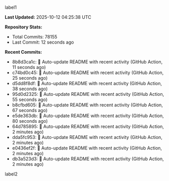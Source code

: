 
label1 
<!-- ACTIVITY_START -->
**Last Updated:** 2025-10-12 04:25:38 UTC

**Repository Stats:**
- Total Commits: 78155
- Last Commit: 12 seconds ago

**Recent Commits:**
- 8b8d3ca1c: 🤖 Auto-update README with recent activity (GitHub Action, 11 seconds ago)
- c74bd0c45: 🤖 Auto-update README with recent activity (GitHub Action, 25 seconds ago)
- d5dd8f8df: 🤖 Auto-update README with recent activity (GitHub Action, 38 seconds ago)
- 95d0d2325: 🤖 Auto-update README with recent activity (GitHub Action, 55 seconds ago)
- b8cfbd605: 🤖 Auto-update README with recent activity (GitHub Action, 67 seconds ago)
- e5de363db: 🤖 Auto-update README with recent activity (GitHub Action, 80 seconds ago)
- 64d785895: 🤖 Auto-update README with recent activity (GitHub Action, 2 minutes ago)
- dda5fc953: 🤖 Auto-update README with recent activity (GitHub Action, 2 minutes ago)
- e0436ef2f: 🤖 Auto-update README with recent activity (GitHub Action, 2 minutes ago)
- db3a523d3: 🤖 Auto-update README with recent activity (GitHub Action, 2 minutes ago)
<!-- ACTIVITY_END -->

label2
